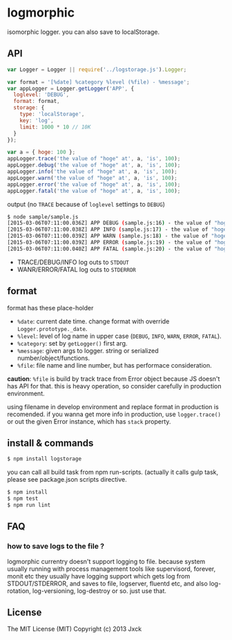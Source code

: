 # logmorphic

isomorphic logger.
you can also save to localStorage.

## API

```js
var Logger = Logger || require('../logstorage.js').Logger;

var format = '[%date] %category %level (%file) - %message';
var appLogger = Logger.getLogger('APP', {
  loglevel: 'DEBUG',
  format: format,
  storage: {
    type: 'localStorage',
    key: 'log',
    limit: 1000 * 10 // 10K
  }
});

var a = { hoge: 100 };
appLogger.trace('the value of "hoge" at', a, 'is', 100);
appLogger.debug('the value of "hoge" at', a, 'is', 100);
appLogger.info('the value of "hoge" at', a, 'is', 100);
appLogger.warn('the value of "hoge" at', a, 'is', 100);
appLogger.error('the value of "hoge" at', a, 'is', 100);
appLogger.fatal('the value of "hoge" at', a, 'is', 100);
```

output (no `TRACE` because of `loglevel` settings to `DEBUG`)

```sh
$ node sample/sample.js
[2015-03-06T07:11:00.036Z] APP DEBUG (sample.js:16) - the value of "hoge" at {"hoge":100} is 100
[2015-03-06T07:11:00.038Z] APP INFO (sample.js:17) - the value of "hoge" at {"hoge":100} is 100
[2015-03-06T07:11:00.039Z] APP WARN (sample.js:18) - the value of "hoge" at {"hoge":100} is 100
[2015-03-06T07:11:00.039Z] APP ERROR (sample.js:19) - the value of "hoge" at {"hoge":100} is 100
[2015-03-06T07:11:00.040Z] APP FATAL (sample.js:20) - the value of "hoge" at {"hoge":100} is 100
```

- TRACE/DEBUG/INFO log outs to `STDOUT`
- WANR/ERROR/FATAL log outs to `STDERROR`

## format

format has these place-holder

- `%date`: current date time. change format with override `Logger.prototype._date`.
- `%level`: level of log name in upper case (`DEBUG`, `INFO`, `WARN`, `ERROR`, `FATAL`).
- `%category`: set by `getLogger()` first arg.
- `%message`: given args to logger. string or serialized number/object/functions.
- `%file`: file name and line number, but has performace consideration.

**caution**: `%file` is build by track trace from Error object because JS doesn't has API for that.
this is heavy operation, so consider carefully in production environment.

using filename in develop environment and replace format in production is recomended.
if you wanna get more info in production, use `logger.trace()` or out the given Error instance,
which has `stack` property.


## install & commands

```sh
$ npm install logstorage
```

you can call all build task from npm run-scripts.
(actually it calls gulp task, please see package.json scripts directive.

```sh
$ npm install
$ npm test
$ npm run lint
```

## FAQ

### how to save logs to the file ?

logmorphic currentry doesn't support logging to file.
because system usually running with process management tools like supervisord, forever, monit etc
they usually have logging support which gets log from STDOUT/STDERROR, and saves to file, logserver, fluentd etc,
and also log-rotation, log-versioning, log-destroy or so. just use that.


## License

The MIT License (MIT)
Copyright (c) 2013 Jxck
